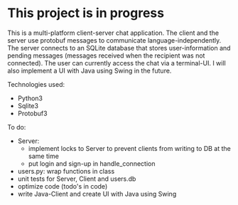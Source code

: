 # This project is in progress

This is a multi-platform client-server chat application. The client and the server use protobuf messages to communicate language-independently. The server connects to an SQLite database that stores user-information and pending messages (messages received when the recipient was not connected). The user can currently access the chat via a terminal-UI. I will also implement a UI with Java using Swing in the future.

Technologies used:
- Python3
- Sqlite3
- Protobuf3

To do:
- Server:
    - implement locks to Server to prevent clients from writing to DB at the same time
    - put login and sign-up in handle_connection
- users.py: wrap functions in class
- unit tests for Server, Client and users.db
- optimize code (todo's in code)
- write Java-Client and create UI with Java using Swing
